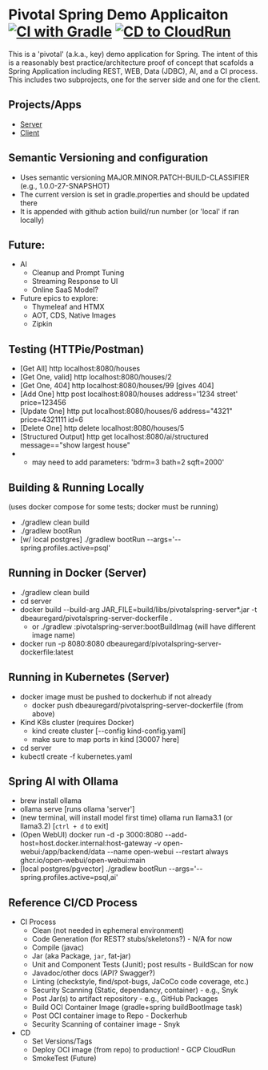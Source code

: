 # Pivotal Spring Demo Applicaiton [![CI with Gradle](https://github.com/dbeauregard/pivotalspring/actions/workflows/CI-gradle.yml/badge.svg?branch=main)](https://github.com/dbeauregard/pivotalspring/actions/workflows/CI-gradle.yml) [![CD to CloudRun](https://github.com/dbeauregard/pivotalspring/actions/workflows/CD-CloudRun.yaml/badge.svg)](https://github.com/dbeauregard/pivotalspring/actions/workflows/CD-CloudRun.yaml)
This is a 'pivotal' (a.k.a., key) demo application for Spring.
The intent of this is a reasonably best practice/architecture proof of concept that 
scafolds a Spring Application including REST, WEB, Data (JDBC), AI, and a CI process.
This includes two subprojects, one for the server side and one for the client.

## Projects/Apps
- [Server](server)
- [Client](client)

## Semantic Versioning and configuration
- Uses semantic versioning MAJOR.MINOR.PATCH-BUILD-CLASSIFIER (e.g., 1.0.0-27-SNAPSHOT)
- The current version is set in gradle.properties and should be updated there
- It is appended with github action build/run number (or 'local' if ran locally)

## Future:
- AI
    - Cleanup and Prompt Tuning
    - Streaming Response to UI
    - Online SaaS Model?
- Future epics to explore: 
    - Thymeleaf and HTMX
    - AOT, CDS, Native Images
    - Zipkin

## Testing (HTTPie/Postman)
- [Get All] http localhost:8080/houses
- [Get One, valid] http localhost:8080/houses/2
- [Get One, 404] http localhost:8080/houses/99 [gives 404]
- [Add One] http post localhost:8080/houses address='1234 street' price=123456
- [Update One] http put localhost:8080/houses/6 address="4321" price=4321111 id=6
- [Delete One] http delete localhost:8080/houses/5
- [Structured Output] http get localhost:8080/ai/structured message=="show largest house"
- * may need to add parameters: 'bdrm=3 bath=2 sqft=2000'

## Building & Running Locally
(uses docker compose for some tests; docker must be running)
- ./gradlew clean build
- ./gradlew bootRun 
- [w/ local postgres] ./gradlew bootRun --args='--spring.profiles.active=psql'

## Running in Docker (Server)
- ./gradlew clean build
- cd server
- docker build --build-arg JAR_FILE=build/libs/pivotalspring-server*.jar -t dbeauregard/pivotalspring-server-dockerfile .
    - or ./gradlew :pivotalspring-server:bootBuildImag (will have different image name)
- docker run -p 8080:8080 dbeauregard/pivotalspring-server-dockerfile:latest

## Running in Kubernetes (Server)
- docker image must be pushed to dockerhub if not already
    - docker push dbeauregard/pivotalspring-server-dockerfile (from above)
- Kind K8s cluster (requires Docker)
    - kind create cluster [--config kind-config.yaml]
    - make sure to map ports in kind [30007 here]
- cd server
- kubectl create -f kubernetes.yaml

## Spring AI with Ollama
- brew install ollama
- ollama serve [runs ollama 'server']
- (new terminal, will install model first time) ollama run llama3.1 (or llama3.2) [`ctrl + d` to exit]
- (Open WebUI) docker run -d -p 3000:8080 --add-host=host.docker.internal:host-gateway -v open-webui:/app/backend/data --name open-webui --restart always ghcr.io/open-webui/open-webui:main
- [local postgres/pgvector] ./gradlew bootRun --args='--spring.profiles.active=psql,ai'

## Reference CI/CD Process
- CI Process
    - Clean (not needed in ephemeral environment)
    - Code Generation (for REST? stubs/skeletons?) - N/A for now
    - Compile (javac)
    - Jar (aka Package, `jar`, fat-jar)
    - Unit and Component Tests (Junit); post results - BuildScan for now
    - Javadoc/other docs (API? Swagger?)
    - Linting (checkstyle, find/spot-bugs, JaCoCo code coverage, etc.)
    - Security Scanning (Static, dependancy, container) - e.g., Snyk
    - Post Jar(s) to artifact repository - e.g., GitHub Packages
    - Build OCI Container Image (gradle+spring buildBootImage task)
    - Post OCI container image to Repo - Dockerhub
    - Security Scanning of container image - Snyk
- CD
    - Set Versions/Tags
    - Deploy OCI image (from repo) to production! - GCP CloudRun
    - SmokeTest (Future)
